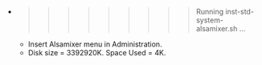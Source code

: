 * >>>>>>>>> Running inst-std-system-alsamixer.sh ...
  * Insert Alsamixer menu in Administration.
  * Disk size = 3392920K. Space Used = 4K.
